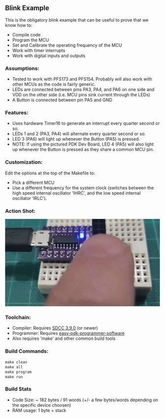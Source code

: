 ## Blink Example

This is the obligatory blink example that can be useful to prove that we know how to:
- Compile code
- Program the MCU
- Set and Calibrate the operating frequency of the MCU
- Work with timer interrupts
- Work with digital inputs and outputs

### Assumptions:
- Tested to work with PFS173 and PFS154.  Probably will also work with other MCUs as the code is fairly generic.
- LEDs are connected between pins PA3, PA4, and PA6 on one side and VDD on the other side (i.e. MCU pins sink current through the LEDs)
- A Button is connected between pin PA5 and GND

### Features:
- Uses hardware Timer16 to generate an interrupt every quarter second or so.
- LEDs 1 and 2 (PA3, PA4) will alternate every quarter second or so.
- LED 3 (PA6) will light up whenever the Button (PA5) is pressed.
- NOTE: If using the pictured PDK Dev Board, LED 4 (PA5) will also light up whenever the Button is pressed as they share a common MCU pin.

### Customization:
Edit the options at the top of the Makefile to:
- Pick a different MCU
- Use a different frequency for the system clock (switches between the high speed internal oscillator 'IHRC', and the low speed internal oscillator 'IRLC'). 

### Action Shot:
![Action Shot](https://github.com/serisman/Padauk/raw/master/examples/blink/action%20shots/blink.gif)

### Toolchain:
- Compiler: Requires [SDCC 3.9.0](http://sdcc.sourceforge.net/) (or newer)
- Programmer: Requires [easy-pdk-programmer-software](https://github.com/free-pdk/easy-pdk-programmer-software)
- Also requires 'make' and other common build tools

### Build Commands:
```
make clean
make all
make program
make run
```

### Build Stats
- Code Size: ~ 182 bytes / 91 words (+/- a few bytes/words depending on the specific device choosen)
- RAM usage: 1 byte + stack
